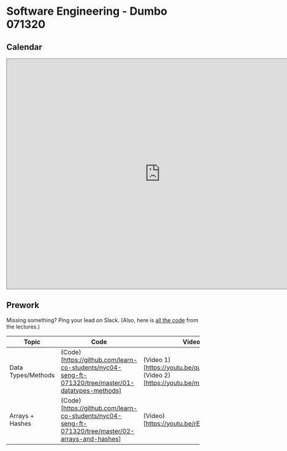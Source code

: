 # Software Engineering - Dumbo 071320  

## Calendar
<iframe src="https://calendar.google.com/calendar/b/1/embed?height=600&amp;wkst=1&amp;bgcolor=%23D50000&amp;ctz=America%2FNew_York&amp;src=ZmxhdGlyb25zY2hvb2wuY29tX2RrN3UxM3IwbnNhNzNvbXBtMnZrMm5qcmxnQGdyb3VwLmNhbGVuZGFyLmdvb2dsZS5jb20&amp;src=ZmxhdGlyb25zY2hvb2wuY29tX2JlYXQ4Y3BlbTlwamxyZHRjazk4bW03YXFvQGdyb3VwLmNhbGVuZGFyLmdvb2dsZS5jb20&amp;color=%23616161&amp;color=%23039BE5&amp;mode=WEEK" style="border:solid 1px #777" width="800" height="600" frameborder="0" scrolling="no"></iframe>

## Prework 
Missing something? Ping your lead on Slack. (Also, here is [all the code](https://github.com/learn-co-students/nyc04-seng-ft-071320) from the lectures.) 

| Topic            | Code                | Video                |
| -----            | ----                | -----                |
| Data Types/Methods | (Code)[https://github.com/learn-co-students/nyc04-seng-ft-071320/tree/master/01-datatypes-methods] | (Video 1)[https://youtu.be/qu_jkn759Hk], (Video 2)[https://youtu.be/mibM7Lj_WXQ] |
| Arrays + Hashes | (Code)[https://github.com/learn-co-students/nyc04-seng-ft-071320/tree/master/02-arrays-and-hashes] | (Video)[https://youtu.be/rEDAmSGE6co] |
